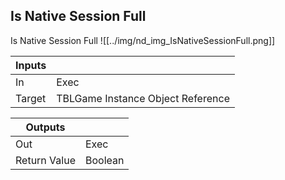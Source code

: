 ## Is Native Session Full
Is Native Session Full
![[../img/nd_img_IsNativeSessionFull.png]]

|Inputs||
|--|--|
| In | Exec |
| Target | TBLGame Instance Object Reference |

|Outputs||
|--|--|
| Out | Exec |
| Return Value | Boolean |
